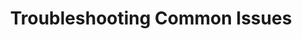 ---
layout: redirect
title: Troubleshooting Common Issues
redirect_to: /common-issues-and-questions
---